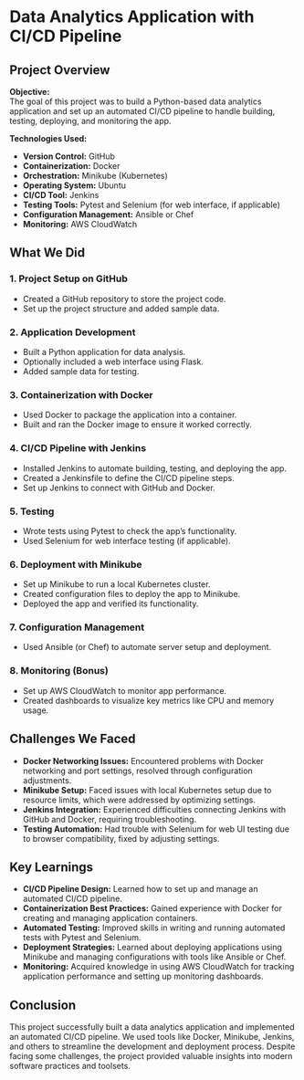 # Data Analytics Application with CI/CD Pipeline

## Project Overview

**Objective:**  
The goal of this project was to build a Python-based data analytics application and set up an automated CI/CD pipeline to handle building, testing, deploying, and monitoring the app.

**Technologies Used:**
- **Version Control:** GitHub
- **Containerization:** Docker
- **Orchestration:** Minikube (Kubernetes)
- **Operating System:** Ubuntu
- **CI/CD Tool:** Jenkins
- **Testing Tools:** Pytest and Selenium (for web interface, if applicable)
- **Configuration Management:** Ansible or Chef
- **Monitoring:** AWS CloudWatch

## What We Did

### 1. Project Setup on GitHub
- Created a GitHub repository to store the project code.
- Set up the project structure and added sample data.

### 2. Application Development
- Built a Python application for data analysis.
- Optionally included a web interface using Flask.
- Added sample data for testing.

### 3. Containerization with Docker
- Used Docker to package the application into a container.
- Built and ran the Docker image to ensure it worked correctly.

### 4. CI/CD Pipeline with Jenkins
- Installed Jenkins to automate building, testing, and deploying the app.
- Created a Jenkinsfile to define the CI/CD pipeline steps.
- Set up Jenkins to connect with GitHub and Docker.

### 5. Testing
- Wrote tests using Pytest to check the app’s functionality.
- Used Selenium for web interface testing (if applicable).

### 6. Deployment with Minikube
- Set up Minikube to run a local Kubernetes cluster.
- Created configuration files to deploy the app to Minikube.
- Deployed the app and verified its functionality.

### 7. Configuration Management
- Used Ansible (or Chef) to automate server setup and deployment.

### 8. Monitoring (Bonus)
- Set up AWS CloudWatch to monitor app performance.
- Created dashboards to visualize key metrics like CPU and memory usage.

## Challenges We Faced

- **Docker Networking Issues:** Encountered problems with Docker networking and port settings, resolved through configuration adjustments.
- **Minikube Setup:** Faced issues with local Kubernetes setup due to resource limits, which were addressed by optimizing settings.
- **Jenkins Integration:** Experienced difficulties connecting Jenkins with GitHub and Docker, requiring troubleshooting.
- **Testing Automation:** Had trouble with Selenium for web UI testing due to browser compatibility, fixed by adjusting settings.

## Key Learnings

- **CI/CD Pipeline Design:** Learned how to set up and manage an automated CI/CD pipeline.
- **Containerization Best Practices:** Gained experience with Docker for creating and managing application containers.
- **Automated Testing:** Improved skills in writing and running automated tests with Pytest and Selenium.
- **Deployment Strategies:** Learned about deploying applications using Minikube and managing configurations with tools like Ansible or Chef.
- **Monitoring:** Acquired knowledge in using AWS CloudWatch for tracking application performance and setting up monitoring dashboards.

## Conclusion

This project successfully built a data analytics application and implemented an automated CI/CD pipeline. We used tools like Docker, Minikube, Jenkins, and others to streamline the development and deployment process. Despite facing some challenges, the project provided valuable insights into modern software practices and toolsets.
